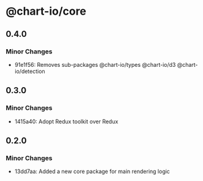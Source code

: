 # @chart-io/core

## 0.4.0

### Minor Changes

- 91e1f56: Removes sub-packages @chart-io/types @chart-io/d3 @chart-io/detection

## 0.3.0

### Minor Changes

- 1415a40: Adopt Redux toolkit over Redux

## 0.2.0

### Minor Changes

- 13dd7aa: Added a new core package for main rendering logic
